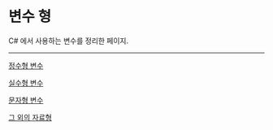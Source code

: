 # 변수 형

C# 에서 사용하는 변수를 정리한 페이지.

---

[정수형 변수](%E1%84%87%E1%85%A7%E1%86%AB%E1%84%89%E1%85%AE%20%E1%84%92%E1%85%A7%E1%86%BC%206cd1cfe171e6416eb3d9ba9643bfeb35/%E1%84%8C%E1%85%A5%E1%86%BC%E1%84%89%E1%85%AE%E1%84%92%E1%85%A7%E1%86%BC%20%E1%84%87%E1%85%A7%E1%86%AB%E1%84%89%E1%85%AE%200e6df0ec58034611a31f837a41be8d8d.md)

[실수형 변수](%E1%84%87%E1%85%A7%E1%86%AB%E1%84%89%E1%85%AE%20%E1%84%92%E1%85%A7%E1%86%BC%206cd1cfe171e6416eb3d9ba9643bfeb35/%E1%84%89%E1%85%B5%E1%86%AF%E1%84%89%E1%85%AE%E1%84%92%E1%85%A7%E1%86%BC%20%E1%84%87%E1%85%A7%E1%86%AB%E1%84%89%E1%85%AE%208143c6eeecd447259dfd01ee1f7ac429.md)

[문자형 변수](%E1%84%87%E1%85%A7%E1%86%AB%E1%84%89%E1%85%AE%20%E1%84%92%E1%85%A7%E1%86%BC%206cd1cfe171e6416eb3d9ba9643bfeb35/%E1%84%86%E1%85%AE%E1%86%AB%E1%84%8C%E1%85%A1%E1%84%92%E1%85%A7%E1%86%BC%20%E1%84%87%E1%85%A7%E1%86%AB%E1%84%89%E1%85%AE%209d2be5e301064912a9c1ef78434e1291.md)

[그 외의 자료형](%E1%84%87%E1%85%A7%E1%86%AB%E1%84%89%E1%85%AE%20%E1%84%92%E1%85%A7%E1%86%BC%206cd1cfe171e6416eb3d9ba9643bfeb35/%E1%84%80%E1%85%B3%20%E1%84%8B%E1%85%AC%E1%84%8B%E1%85%B4%20%E1%84%8C%E1%85%A1%E1%84%85%E1%85%AD%E1%84%92%E1%85%A7%E1%86%BC%20f98fc72457c84947b121cf98c862e92a.md)